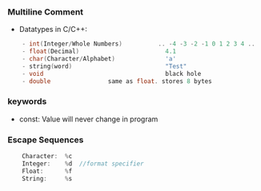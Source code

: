 ### Multiline Comment
- Datatypes in C/C++:
```c
    - int(Integer/Whole Numbers)          .. -4 -3 -2 -1 0 1 2 3 4 ..
    - float(Decimal)                        4.1
    - char(Character/Alphabet)              'a'
    - string(word)                          "Test"
    - void                                  black hole
    - double                same as float. stores 8 bytes
```

### keywords
- const:     Value will never change in program

### Escape Sequences
```c
    Character:  %c
    Integer:    %d  //format specifier
    Float:      %f
    String:     %s
```
